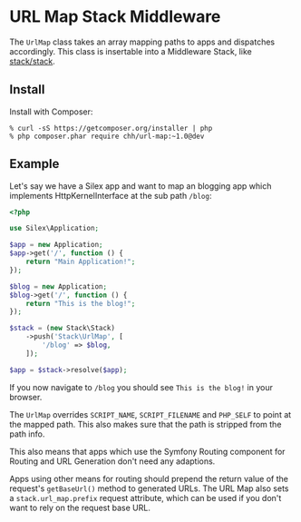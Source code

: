 # URL Map Stack Middleware

The `UrlMap` class takes an array mapping paths to apps and dispatches
accordingly. This class is insertable into a Middleware Stack, like
[stack/stack](http://github.com/stackphp/stack).

## Install

Install with Composer:

    % curl -sS https://getcomposer.org/installer | php
    % php composer.phar require chh/url-map:~1.0@dev

## Example

Let's say we have a Silex app and want to map an blogging app which
implements HttpKernelInterface at the sub path `/blog`:

```php
<?php

use Silex\Application;

$app = new Application;
$app->get('/', function () {
    return "Main Application!";
});

$blog = new Application;
$blog->get('/', function () {
    return "This is the blog!";
});

$stack = (new Stack\Stack)
    ->push('Stack\UrlMap', [
        '/blog' => $blog,
    ]);

$app = $stack->resolve($app);
```

If you now navigate to `/blog` you should see `This is the blog!` in your
browser.

The `UrlMap` overrides `SCRIPT_NAME`, `SCRIPT_FILENAME` and `PHP_SELF`
to point at the mapped path. This also makes sure that the path is
stripped from the path info.

This also means that apps which use the Symfony Routing component for
Routing and URL Generation don't need any adaptions.

Apps using other means for routing should prepend the return value of the
request's `getBaseUrl()` method to generated URLs. The URL Map also sets a
`stack.url_map.prefix` request attribute, which can be used if you don't want
to rely on the request base URL.

[Stack]: http://github.com/stackphp/stack
